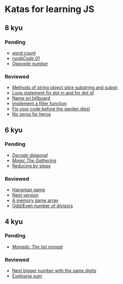 # Katas for learning JS

## 8 kyu

### Pending

* *[word count](http://www.codewars.com/kata/word-count/javascript)*
* *[noobCode 01](http://www.codewars.com/kata/noobcode-01-supersize-me-dot-dot-dot-or-rather-this-integer)*
* *[Opposite number](http://www.codewars.com/kata/opposite-number)*

### Reviewed

* [Methods of string object slice substring and substr](http://www.codewars.com/kata/training-js-number-16-methods-of-string-object-slice-substring-and-substr)
* [Loop statement for dot in and for dot of](http://www.codewars.com/kata/training-js-number-12-loop-statement-for-dot-in-and-for-dot-of)
* [Name on billboard](http://www.codewars.com/kata/name-on-billboard)
* [Implement a filter function](http://www.codewars.com/kata/56dd9b84fe5754786f0014f7)
* [Fix your code before the garden dies!](http://www.codewars.com/kata/57158fb92ad763bb180004e7)
* [No zeros for heros](http://www.codewars.com/kata/570a6a46455d08ff8d001002)

## 6 kyu

### Pending

* *[Decode diagonal](http://www.codewars.com/kata/decode-diagonal)*
* *[Magic The Gathering](http://www.codewars.com/kata/magic-the-gathering-number-1-creatures)*
* [Reducing by steps](http://www.codewars.com/kata/reducing-by-steps)

### Reviewed

* [Hangman game](http://www.codewars.com/kata/hangman-game)
* [Next version](http://www.codewars.com/kata/next-version)
* [A memory game array](http://www.codewars.com/kata/a-memory-game-array)
* [Odd/Even number of divisors](http://www.codewars.com/kata/55830eec3e6b6c44ff000040)

## 4 kyu

### Pending

* *[Monads: The list monad](http://www.codewars.com/kata/monads-the-list-monad/javascript)*

### Reviewed

* [Next bigger number with the same digits](http://www.codewars.com/kata/next-bigger-number-with-the-same-digits)
* [Explosive sum](http://www.codewars.com/kata/explosive-sum)